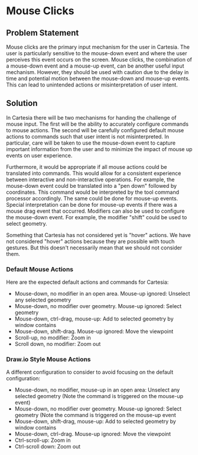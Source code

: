 # Mouse Clicks

## Problem Statement

Mouse clicks are the primary input mechanism for the user in Cartesia. The user
is particularly sensitive to the mouse-down event and where the user perceives
this event occurs on the screen. Mouse clicks, the combination of a mouse-down
event and a mouse-up event, can be another useful input mechanism. However, they 
should be used with caution due to the delay in time and potential motion 
between the mouse-down and mouse-up events. This can lead to unintended actions 
or misinterpretation of user intent.

## Solution

In Cartesia there will be two mechanisms for handing the challenge of mouse
input. The first will be the ability to accurately configure commands to mouse 
actions. The second will be carefully configured default mouse actions to 
commands such that user intent is not misinterpreted. In particular, care will
be taken to use the mouse-down event to capture important information from the 
user and to minimize the impact of mouse up events on user experience. 

Furthermore, it would be appropriate if all mouse actions could be translated 
into commands. This would allow for a consistent experience between interactive
and non-interactive operations. For example, the mouse-down event could be 
translated into a "pen down" followed by coordinates. This command would be 
interpreted by the tool command processor accordingly. The same could be done 
for mouse-up events. Special interpretation can be done for mouse-up events if
there was a mouse drag event that occurred. Modifiers can also be used to 
configure the mouse-down event. For example, the modifier "shift" could be 
used to select geometry.

Something that Cartesia has not considered yet is "hover" actions. We have not
considered "hover" actions because they are possible with touch gestures. But 
this doesn't necessarily mean that we should not consider them. 

### Default Mouse Actions
Here are the expected default actions and commands for Cartesia:
- Mouse-down, no modifier in an open area. Mouse-up ignored: Unselect any selected geometry
- Mouse-down, no modifier over geometry. Mouse-up ignored: Select geometry
- Mouse-down, ctrl-drag, mouse-up: Add to selected geometry by window contains
- Mouse-down, shift-drag. Mouse-up ignored: Move the viewpoint
- Scroll-up, no modifier: Zoom in
- Scroll down, no modifier: Zoom out

### Draw.io Style Mouse Actions
A different configuration to consider to avoid focusing on the default configuration:
- Mouse-down, no modifier, mouse-up in an open area: Unselect any selected geometry (Note the command is triggered on the mouse-up event)
- Mouse-down, no modifier over geometry. Mouse-up ignored: Select geometry (Note the command is triggered on the mouse-up event
- Mouse-down, shift-drag, mouse-up: Add to selected geometry by window contains
- Mouse-down, ctrl-drag. Mouse-up ignored: Move the viewpoint
- Ctrl-scroll-up: Zoom in
- Ctrl-scroll down: Zoom out
